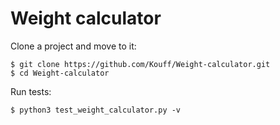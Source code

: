 # Weight calculator

Clone a project and move to it:

    $ git clone https://github.com/Kouff/Weight-calculator.git
    $ cd Weight-calculator
Run tests:

    $ python3 test_weight_calculator.py -v
